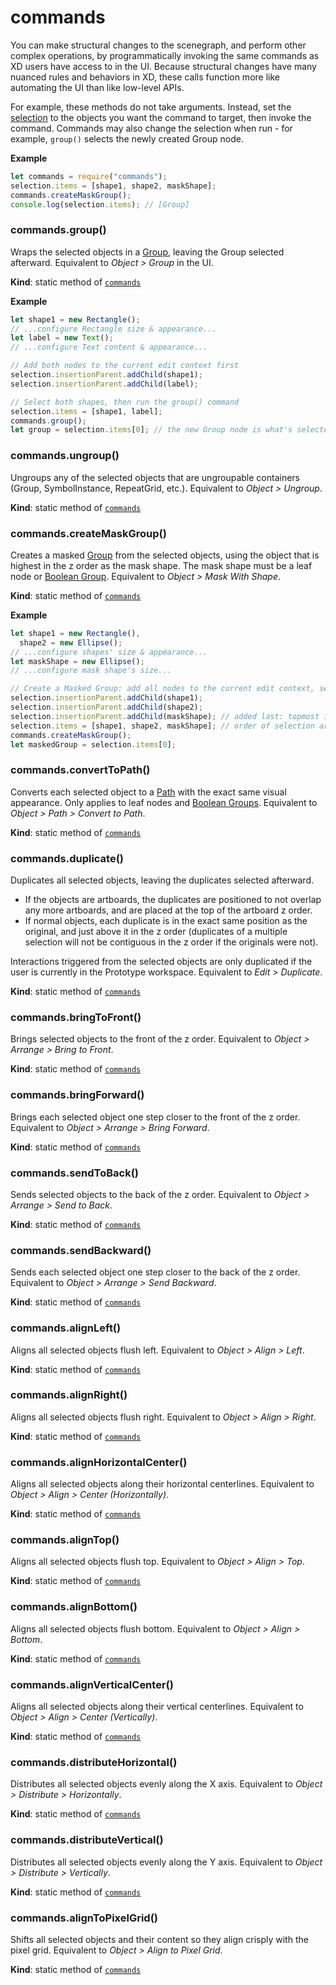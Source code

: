 # commands

You can make structural changes to the scenegraph, and perform other complex operations, by programmatically invoking the same
commands as XD users have access to in the UI. Because structural changes have many nuanced rules and behaviors in XD, these calls
function more like automating the UI than like low-level APIs.

For example, these methods do not take arguments. Instead, set the [selection](/reference/selection/) to the objects you want the command to target, then
invoke the command. Commands may also change the selection when run - for example, `group()` selects the newly created Group node.

**Example**

```js
let commands = require("commands");
selection.items = [shape1, shape2, maskShape];
commands.createMaskGroup();
console.log(selection.items); // [Group]
```

### commands.group()

Wraps the selected objects in a [Group](/reference/scenegraph/#Group), leaving the Group selected afterward. Equivalent to _Object >
Group_ in the UI.

**Kind**: static method of [`commands`](#module_commands)

**Example**

```js
let shape1 = new Rectangle();
// ...configure Rectangle size & appearance...
let label = new Text();
// ...configure Text content & appearance...

// Add both nodes to the current edit context first
selection.insertionParent.addChild(shape1);
selection.insertionParent.addChild(label);

// Select both shapes, then run the group() command
selection.items = [shape1, label];
commands.group();
let group = selection.items[0]; // the new Group node is what's selected afterward
```

### commands.ungroup()

Ungroups any of the selected objects that are ungroupable containers (Group, SymbolInstance, RepeatGrid, etc.). Equivalent to
_Object > Ungroup_.

**Kind**: static method of [`commands`](#module_commands)

### commands.createMaskGroup()

Creates a masked [Group](/reference/scenegraph/#Group) from the selected objects, using the object that is highest in the z order as
the mask shape. The mask shape must be a leaf node or [Boolean Group](/reference/scenegraph/#BooleanGroup). Equivalent to
_Object > Mask With Shape_.

**Kind**: static method of [`commands`](#module_commands)

**Example**

```js
let shape1 = new Rectangle(),
  shape2 = new Ellipse();
// ...configure shapes' size & appearance...
let maskShape = new Ellipse();
// ...configure mask shape's size...

// Create a Masked Group: add all nodes to the current edit context, select them, then run the createMaskGroup() command
selection.insertionParent.addChild(shape1);
selection.insertionParent.addChild(shape2);
selection.insertionParent.addChild(maskShape); // added last: topmost in z order
selection.items = [shape1, shape2, maskShape]; // order of selection array does not matter
commands.createMaskGroup();
let maskedGroup = selection.items[0];
```

### commands.convertToPath()

Converts each selected object to a [Path](/reference/scenegraph/#Path) with the exact same visual appearance. Only applies to leaf
nodes and [Boolean Groups](/reference/scenegraph/#BooleanGroup). Equivalent to _Object > Path > Convert to Path_.

**Kind**: static method of [`commands`](#module_commands)

### commands.duplicate()

Duplicates all selected objects, leaving the duplicates selected afterward.

- If the objects are artboards, the duplicates are positioned to not overlap any more artboards, and are placed at the top
  of the artboard z order.
- If normal objects, each duplicate is in the exact same position as the original, and just above it in the z order
  (duplicates of a multiple selection will not be contiguous in the z order if the originals were not).

Interactions triggered from the selected objects are only duplicated if the user is currently in the Prototype workspace.
Equivalent to _Edit > Duplicate_.

**Kind**: static method of [`commands`](#module_commands)

### commands.bringToFront()

Brings selected objects to the front of the z order. Equivalent to _Object > Arrange > Bring to Front_.

**Kind**: static method of [`commands`](#module_commands)

### commands.bringForward()

Brings each selected object one step closer to the front of the z order. Equivalent to _Object > Arrange > Bring Forward_.

**Kind**: static method of [`commands`](#module_commands)

### commands.sendToBack()

Sends selected objects to the back of the z order. Equivalent to _Object > Arrange > Send to Back_.

**Kind**: static method of [`commands`](#module_commands)

### commands.sendBackward()

Sends each selected object one step closer to the back of the z order. Equivalent to _Object > Arrange > Send Backward_.

**Kind**: static method of [`commands`](#module_commands)

### commands.alignLeft()

Aligns all selected objects flush left. Equivalent to _Object > Align > Left_.

**Kind**: static method of [`commands`](#module_commands)

### commands.alignRight()

Aligns all selected objects flush right. Equivalent to _Object > Align > Right_.

**Kind**: static method of [`commands`](#module_commands)

### commands.alignHorizontalCenter()

Aligns all selected objects along their horizontal centerlines. Equivalent to _Object > Align > Center (Horizontally)_.

**Kind**: static method of [`commands`](#module_commands)

### commands.alignTop()

Aligns all selected objects flush top. Equivalent to _Object > Align > Top_.

**Kind**: static method of [`commands`](#module_commands)

### commands.alignBottom()

Aligns all selected objects flush bottom. Equivalent to _Object > Align > Bottom_.

**Kind**: static method of [`commands`](#module_commands)

### commands.alignVerticalCenter()

Aligns all selected objects along their vertical centerlines. Equivalent to _Object > Align > Center (Vertically)_.

**Kind**: static method of [`commands`](#module_commands)

### commands.distributeHorizontal()

Distributes all selected objects evenly along the X axis. Equivalent to _Object > Distribute > Horizontally_.

**Kind**: static method of [`commands`](#module_commands)

### commands.distributeVertical()

Distributes all selected objects evenly along the Y axis. Equivalent to _Object > Distribute > Vertically_.

**Kind**: static method of [`commands`](#module_commands)

### commands.alignToPixelGrid()

Shifts all selected objects and their content so they align crisply with the pixel grid. Equivalent to _Object > Align to
Pixel Grid_.

**Kind**: static method of [`commands`](#module_commands)
